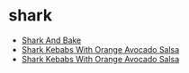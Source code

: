 # shark

 * [Shark And Bake](index/s/shark-and-bake-234799.json)
 * [Shark Kebabs With Orange Avocado Salsa](index/s/shark-kebabs-with-orange-avocado-salsa-3037.json)
 * [Shark Kebabs With Orange Avocado Salsa](index/s/shark-kebabs-with-orange-avocado-salsa-4346.json)
